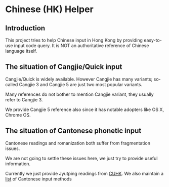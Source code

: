# Chinese (HK) Helper

## Introduction
This project tries to help Chinese input in Hong Kong by providing easy-to-use
input code query.
It is NOT an authoritative reference of Chinese language itself.

## The situation of Cangjie/Quick input
Cangjie/Quick is widely available.
However Cangjie has many variants;
so-called Cangjie 3 and Cangjie 5 are just two most popular variants.

Many references do not bother to mention Cangjie variant,
they usually refer to Cangjie 3.

We provide Cangjie 5 reference also since it has notable adopters like OS X,
Chrome OS.

## The situation of Cantonese phonetic input
Cantonese readings and romanization both suffer from fragmentation issues.

We are not going to settle these issues here,
we just try to provide useful information.

Currently we just provide Jyutping readings from
[CUHK](http://humanum.arts.cuhk.edu.hk/Lexis/lexi-mf/).
We also maintain a [list](https://github.com/mahiuchun/zh-hk/wiki/CantoneseInput)
of Cantonese input methods
